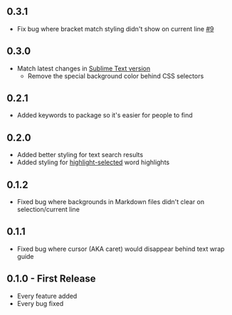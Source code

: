 ## 0.3.1
* Fix bug where bracket match styling didn't show on current line [#9](https://github.com/wesbos/cobalt2-atom/issues/9)

## 0.3.0
* Match latest changes in [Sublime Text version](https://github.com/wesbos/cobalt2)
  * Remove the special background color behind CSS selectors

## 0.2.1
* Added keywords to package so it's easier for people to find

## 0.2.0
* Added better styling for text search results
* Added styling for [highlight-selected](https://atom.io/packages/highlight-selected) word highlights

## 0.1.2
* Fixed bug where backgrounds in Markdown files didn't clear on selection/current line

## 0.1.1
* Fixed bug where cursor (AKA caret) would disappear behind text wrap guide

## 0.1.0 - First Release
* Every feature added
* Every bug fixed
